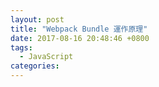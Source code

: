 ```yaml
---
layout: post
title: "Webpack Bundle 運作原理"
date: 2017-08-16 20:48:46 +0800
tags:
  - JavaScript
categories:
---
```

